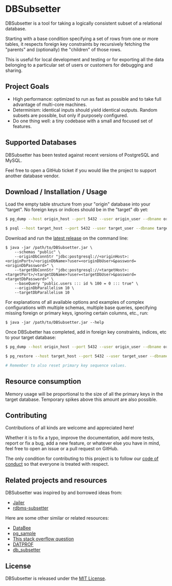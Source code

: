 # DBSubsetter

DBSubsetter is a tool for taking a logically consistent subset of a relational database.

Starting with a base condition specifying a set of rows from one or more tables, it respects foreign key constraints by recursively fetching the "parents" and (optionally) the "children" of those rows.

This is useful for local development and testing or for exporting all the data belonging to a particular set of users or customers for debugging and sharing.


## Project Goals

* High performance: optimized to run as fast as possible and to take full advantage of multi-core machines.
* Determinism: identical inputs should yield identical outputs. Random subsets are possible, but only if purposely configured.
* Do one thing well: a tiny codebase with a small and focused set of features.


## Supported Databases

DBSubsetter has been tested against recent versions of PostgreSQL and MySQL.

Feel free to open a GitHub ticket if you would like the project to support another database vendor.


## Download / Installation / Usage
  
Load the empty table structure from your "origin" database into your "target". No foreign keys or indices should be in the "target" db yet:

```sh
$ pg_dump --host origin_host --port 5432 --user origin_user --dbname origin_db_name --section pre-data --file pre-data-dump.sql

$ psql --host target_host --port 5432 --user target_user --dbname target_db_name --file pre-data-dump.sql
```


Download and run the [latest release](https://github.com/not-there-yet) on the command line:

```
$ java -jar /path/to/DBSubsetter.jar \
    --schemas "public" \
    --originDbConnStr "jdbc:postgresql://<originHost>:<originPort>/<originDbName>?user=<originDbUser>&password=<originDbPassword>" \
    --targetDbConnStr "jdbc:postgresql://<targetHost>:<targetPort>/<targetDbName>?user=<targetDbUser>&password=<targetDbPassword>" \
    --baseQuery "public.users ::: id % 100 = 0 ::: true" \
    --originDbParallelism 10 \
    --targetDbParallelism 10
```

For explanations of all available options and examples of complex configurations with multiple schemas, multiple base queries, specifying missing foreign or primary keys, ignoring certain columns, etc., run:

```
$ java -jar /path/to/DBSubsetter.jar --help
```

Once DBSubetter has completed, add in foreign key constraints, indices, etc to your target database:

```sh
$ pg_dump --host origin_host --port 5432 --user origin_user --dbname origin_db_name --section post-data --format custom --file post-data-dump.pgdump

$ pg_restore --host target_host --port 5432 --user target_user --dbname target_db_name --jobs 10 post-data-dump.pgdump

# Remember to also reset primary key sequence values.
```


## Resource consumption

Memory usage will be proportional to the size of all the primary keys in the target database. Temporary spikes above this amount are also possible.


## Contributing

Contributions of all kinds are welcome and appreciated here!

Whether it is to fix a typo, improve the documentation, add more tests, report or fix a bug, add a new feature, or whatever else you have in mind, feel free to open an issue or a pull request on GitHub.

The only condition for contributing to this project is to follow our [code of conduct](CODE_OF_CONDUCT.md) so that everyone is treated with respect.


## Related projects and resources

DBSubsetter was inspired by and borrowed ideas from:

* [Jailer](http://jailer.sourceforge.net/home.htm)
* [rdbms-subsetter](https://github.com/18F/rdbms-subsetter)

Here are some other similar or related resources:

* [DataBee](https://www.databee.com/)
* [pg_sample](https://github.com/mla/pg_sample)
* [This stack overflow question](https://stackoverflow.com/questions/3980379/how-to-export-consistent-subset-of-database)
* [DATPROF](http://www.datprof.com/products/datprof-subset/)
* [db_subsetter](https://github.com/lostapathy/db_subsetter)


## License

DBSubsetter is released under the [MIT License](LICENSE.txt).